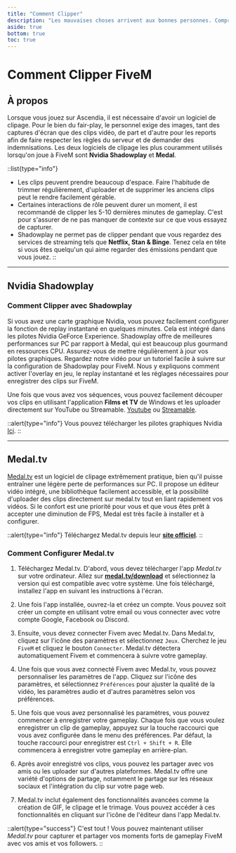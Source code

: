 ```yaml
---
title: "Comment Clipper"
description: "Les mauvaises choses arrivent aux bonnes personnes. Comprenez pourquoi le clipage est important et apprenez à le configurer"
aside: true
bottom: true
toc: true
---
```


# Comment Clipper FiveM


## À propos
Lorsque vous jouez sur Ascendia, il est nécessaire d'avoir un logiciel de clipage. Pour le bien du fair-play, le personnel exige des images, tant des captures d'écran que des clips vidéo, de part et d'autre pour les reports afin de faire respecter les règles du serveur et de demander des indemnisations. Les deux logiciels de clipage les plus couramment utilisés lorsqu'on joue à FiveM sont **Nvidia Shadowplay** et **Medal**.

::list{type="info"}
- Les clips peuvent prendre beaucoup d'espace. Faire l'habitude de trimmer régulièrement, d'uploader et de supprimer les anciens clips peut le rendre facilement gérable.
- Certaines interactions de rôle peuvent durer un moment, il est recommandé de clipper les 5-10 dernières minutes de gameplay. C'est pour s'assurer de ne pas manquer de contexte sur ce que vous essayez de capturer.
- Shadowplay ne permet pas de clipper pendant que vous regardez des services de streaming tels que **Netflix, Stan & Binge**. Tenez cela en tête si vous êtes quelqu'un qui aime regarder des émissions pendant que vous jouez.
::

---

## Nvidia Shadowplay

### Comment Clipper avec Shadowplay

Si vous avez une carte graphique Nvidia, vous pouvez facilement configurer la fonction de replay instantané en quelques minutes. Cela est intégré dans les pilotes Nvidia GeForce Experience. Shadowplay offre de meilleures performances sur PC par rapport à Medal, qui est beaucoup plus gourmand en ressources CPU. Assurez-vous de mettre régulièrement à jour vos pilotes graphiques. Regardez notre vidéo pour un tutoriel facile à suivre sur la configuration de Shadowplay pour FiveM. Nous y expliquons comment activer l'overlay en jeu, le replay instantané et les réglages nécessaires pour enregistrer des clips sur FiveM.

Une fois que vous avez vos séquences, vous pouvez facilement découper vos clips en utilisant l'application **Films et TV** de Windows et les uploader directement sur YouTube ou Streamable.
 [Youtube](https://www.youtube.com) ou [Streamable](https://streamable.com).

::alert{type="info"} 
Vous pouvez télécharger les pilotes graphiques Nvidia [Ici](https://www.nvidia.com/download/index.aspx).
::

---

## Medal.tv

[Medal.tv](https://medal.tv) est un logiciel de clipage extrêmement pratique, bien qu'il puisse entraîner une légère perte de performances sur PC. Il propose un éditeur vidéo intégré, une bibliothèque facilement accessible, et la possibilité d'uploader des clips directement sur medal.tv tout en liant rapidement vos vidéos. Si le confort est une priorité pour vous et que vous êtes prêt à accepter une diminution de FPS, Medal est très facile à installer et à configurer.

::alert{type="info"} 
Téléchargez Medal.tv depuis leur [**site officiel**](https://medal.tv/download).
::

### Comment Configurer Medal.tv

1. Téléchargez Medal.tv. D'abord, vous devez télécharger l'app *Medal.tv* sur votre ordinateur. Allez sur [**medal.tv/download**](https://medal.tv) et sélectionnez la version qui est compatible avec votre système. Une fois téléchargé, installez l'app en suivant les instructions à l'écran.

2. Une fois l'app installée, ouvrez-la et créez un compte. Vous pouvez soit créer un compte en utilisant votre email ou vous connecter avec votre compte Google, Facebook ou Discord.

3. Ensuite, vous devez connecter Fivem avec Medal.tv. Dans Medal.tv, cliquez sur l'icône des paramètres et sélectionnez `Jeux`. Cherchez le jeu `FiveM` et cliquez le bouton `Connecter`. Medal.tv détectera automatiquement Fivem et commencera à suivre votre gameplay.

4. Une fois que vous avez connecté Fivem avec Medal.tv, vous pouvez personnaliser les paramètres de l'app. Cliquez sur l'icône des paramètres, et sélectionnez `Préférences` pour ajuster la qualité de la vidéo, les paramètres audio et d'autres paramètres selon vos préférences.

5. Une fois que vous avez personnalisé les paramètres, vous pouvez commencer à enregistrer votre gameplay. Chaque fois que vous voulez enregistrer un clip de gameplay, appuyez sur la touche raccourci que vous avez configurée dans le menu des préférences. Par défaut, la touche raccourci pour enregistrer est `Ctrl + Shift + R`. Elle commencera à enregistrer votre gameplay en arrière-plan.

6. Après avoir enregistré vos clips, vous pouvez les partager avec vos amis ou les uploader sur d'autres plateformes. Medal.tv offre une variété d'options de partage, notamment le partage sur les réseaux sociaux et l'intégration du clip sur votre page web.

7. Medal.tv inclut également des fonctionnalités avancées comme la création de GIF, le clipage et le trimage. Vous pouvez accéder à ces fonctionnalités en cliquant sur l'icône de l'éditeur dans l'app Medal.tv.


::alert{type="success"} 
C'est tout ! Vous pouvez maintenant utiliser *Medal.tv* pour capturer et partager vos moments forts de gameplay FiveM avec vos amis et vos followers.
::
